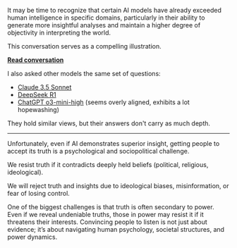 It may be time to recognize that certain AI models have already exceeded human intelligence in specific domains, particularly in their ability to generate more insightful analyses and maintain a higher degree of objectivity in interpreting the world.

This conversation serves as a compelling illustration.

**[Read conversation](./conversation.md)**

I also asked other models the same set of questions:
- [Claude 3.5 Sonnet](./4.1.md)
- [DeepSeek R1](./4.2.md) 
- [ChatGPT o3-mini-high](./4.3.md) (seems overly aligned, exhibits a lot hopewashing)

They hold similar views, but their answers don't carry as much depth.

---

Unfortunately, even if AI demonstrates superior insight, getting people to accept its truth is a psychological and sociopolitical challenge. 

We resist truth if it contradicts deeply held beliefs (political, religious, ideological).

We will reject truth and insights due to ideological biases, misinformation, or fear of losing control.

One of the biggest challenges is that truth is often secondary to power. Even if we reveal undeniable truths, those in power may resist it if it threatens their interests. Convincing people to listen is not just about evidence; it’s about navigating human psychology, societal structures, and power dynamics.

